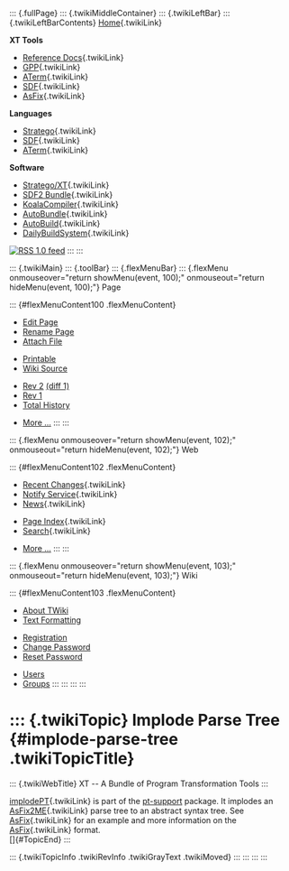 ::: {.fullPage}
::: {.twikiMiddleContainer}
::: {.twikiLeftBar}
::: {.twikiLeftBarContents}
[Home](WebHome){.twikiLink}

**XT Tools**

-   [Reference Docs](ToolReference){.twikiLink}
-   [GPP](GenericPrettyPrinter){.twikiLink}
-   [ATerm](ATermTools){.twikiLink}
-   [SDF](SdfTools){.twikiLink}
-   [AsFix](AsFixTools){.twikiLink}

**Languages**

-   [Stratego](../Stratego/WebHome){.twikiLink}
-   [SDF](../Sdf/WebHome){.twikiLink}
-   [ATerm](ATermFormat){.twikiLink}

**Software**

-   [Stratego/XT](../Stratego/StrategoDownload){.twikiLink}
-   [SDF2 Bundle](../Sdf/SdfBundle){.twikiLink}
-   [KoalaCompiler](KoalaCompiler){.twikiLink}
-   [AutoBundle](AutoBundle){.twikiLink}
-   [AutoBuild](AutoBuild){.twikiLink}
-   [DailyBuildSystem](DailyBuildSystem){.twikiLink}

[![](http://www.program-transformation.org/twiki/pub/rss.gif "RSS 1.0 feed")](http://www.program-transformation.org/twiki/bin/view/Tools/WebRss?skin=rss)
:::
:::

::: {.twikiMain}
::: {.toolBar}
::: {.flexMenuBar}
::: {.flexMenu onmouseover="return showMenu(event, 100);" onmouseout="return hideMenu(event, 100);"}
Page

::: {#flexMenuContent100 .flexMenuContent}
-   [Edit
    Page](http://www.program-transformation.org/edit/Tools/ImplodeParseTree?t=1536826730)
-   [Rename
    Page](http://www.program-transformation.org/rename/Tools/ImplodeParseTree)
-   [Attach
    File](http://www.program-transformation.org/attach/Tools/ImplodeParseTree)

<!-- -->

-   [Printable](http://www.program-transformation.org/view/Tools/ImplodeParseTree?skin=print.pattern)
-   [Wiki
    Source](http://www.program-transformation.org/view/Tools/ImplodeParseTree?skin=text&raw=on&contenttype=text/plain)

<!-- -->

-   [Rev
    2](http://www.program-transformation.org/view/Tools/ImplodeParseTree?rev=1.2)
    [(diff 1)](http://www.program-transformation.org/rdiff/Tools/ImplodeParseTree?rev1=1.2&rev2=1.1)
-   [Rev
    1](http://www.program-transformation.org/view/Tools/ImplodeParseTree?rev=1.1)
-   [Total
    History](http://www.program-transformation.org/rdiff/Tools/ImplodeParseTree)

<!-- -->

-   [More
    \...](http://www.program-transformation.org/oops/Tools/ImplodeParseTree?template=oopsmore&param1=1.2&param2=1.2)
:::
:::

::: {.flexMenu onmouseover="return showMenu(event, 102);" onmouseout="return hideMenu(event, 102);"}
Web

::: {#flexMenuContent102 .flexMenuContent}
-   [Recent Changes](WebChanges){.twikiLink}
-   [Notify Service](WebNotify){.twikiLink}
-   [News](WebNews){.twikiLink}

<!-- -->

-   [Page Index](WebIndex){.twikiLink}
-   [Search](WebSearch){.twikiLink}

<!-- -->

-   [More
    \...](http://www.program-transformation.org/oops/Tools/ImplodeParseTree?template=oopsmore&param1=1.2&param2=1.2)
:::
:::

::: {.flexMenu onmouseover="return showMenu(event, 103);" onmouseout="return hideMenu(event, 103);"}
Wiki

::: {#flexMenuContent103 .flexMenuContent}
-   [About
    TWiki](http://www.program-transformation.org/view/TWiki/WebHome)
-   [Text
    Formatting](http://www.program-transformation.org/view/TWiki/TextFormattingRules)

<!-- -->

-   [Registration](http://www.program-transformation.org/view/TWiki/TWikiRegistration)
-   [Change
    Password](http://www.program-transformation.org/view/TWiki/ChangePassword)
-   [Reset
    Password](http://www.program-transformation.org/view/TWiki/ResetPassword)

<!-- -->

-   [Users](http://www.program-transformation.org/view/Main/TWikiUsers)
-   [Groups](http://www.program-transformation.org/view/Main/TWikiGroups)
:::
:::
:::
:::

::: {.twikiTopic}
Implode Parse Tree {#implode-parse-tree .twikiTopicTitle}
==================

::: {.twikiWebTitle}
XT \-- A Bundle of Program Transformation Tools
:::

[implodePT](ImplodeParseTree){.twikiLink} is part of the
[pt-support](http://www.cwi.nl/htbin/sen1/twiki/bin/view/SEN1/ParseTreeSupportLibrary)
package. It implodes an [AsFix2ME](AsFix2ME){.twikiLink} parse tree to
an abstract syntax tree. See [AsFix](AsFix){.twikiLink} for an example
and more information on the [AsFix](AsFix){.twikiLink} format.\
[]{#TopicEnd}
:::

::: {.twikiTopicInfo .twikiRevInfo .twikiGrayText .twikiMoved}
:::
:::
:::
:::
